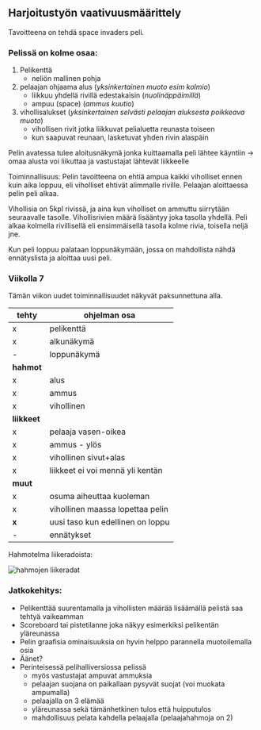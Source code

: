 ## Harjoitustyön vaativuusmäärittely
Tavoitteena on tehdä space invaders peli. 

### Pelissä on kolme osaa:
1. Pelikenttä
	- neliön mallinen pohja
2. pelaajan ohjaama alus (*yksinkertainen muoto esim kolmio*)
	- liikkuu yhdellä rivillä edestakaisin (*nuolinäppäimillä*)
	- ampuu (space) (*ammus kuutio*)
3. vihollisalukset (*yksinkertainen selvästi pelaajan aluksesta poikkeava muoto*)
	- vihollisen rivit jotka liikkuvat pelialuetta reunasta toiseen
	- kun saapuvat reunaan, lasketuvat yhden rivin alaspäin 

Pelin avatessa tulee aloitusnäkymä jonka kuittaamalla peli lähtee käyntiin
	-> omaa alusta voi liikuttaa ja vastustajat lähtevät liikkeelle

Toiminnallisuus: 
Pelin tavoitteena on ehtiä ampua kaikki viholliset ennen kuin aika loppuu, eli viholliset ehtivät alimmalle riville.
Pelaajan aloittaessa pelin peli alkaa.

Vihollisia on 5kpl rivissä, ja aina kun viholliset on ammuttu siirrytään seuraavalle tasolle.
Vihollisrivien määrä lisääntyy joka tasolla yhdellä. Peli alkaa kolmella rivillisellä eli ensimmäisellä tasolla kolme rivia, toisella neljä jne. 

Kun peli loppuu palataan loppunäkymään, jossa on mahdollista nähdä ennätyslista ja aloittaa uusi peli. 


### Viikolla 7
Tämän viikon uudet toiminnallisuudet näkyvät paksunnettuna alla. 

tehty | ohjelman osa
----| ----------
  x | pelikenttä
  x| alkunäkymä
  -| loppunäkymä
   | **hahmot**
 x | alus
 x | ammus
 x | vihollinen
   | **liikkeet**
 x | pelaaja vasen-oikea
  x| ammus - ylös 
  x| vihollinen sivut+alas
  x| liikkeet ei voi mennä yli kentän
   | **muut**
  x| osuma aiheuttaa kuoleman
  x| vihollinen maassa lopettaa pelin
  **x**| uusi taso kun edellinen on loppu
  -| ennätykset
  
  
  Hahmotelma liikeradoista: 
  
   ![hahmojen liikeradat](https://github.com/kivik-beep/ot-harjoitustyo/blob/main/dokumentaatio/kuvat/liikkeet.png)
   
### Jatkokehitys:
- Pelikenttää suurentamalla ja vihollisten määrää lisäämällä pelistä saa tehtyä vaikeamman
- Scoreboard tai pistetilanne joka näkyy esimerkiksi pelikentän yläreunassa
- Pelin graafisia ominaisuuksia on hyvin helppo parannella muotoilemalla osia
- Äänet?
- Perinteisessä pelihalliversiossa pelissä 
	- myös vastustajat ampuvat ammuksia 
	- pelaajan suojana on paikallaan pysyvät suojat (voi muokata ampumalla)
	- pelaajalla on 3 elämää
	- yläreunassa sekä tämänhetkinen tulos että huipputulos
	- mahdollisuus pelata kahdella pelaajalla (pelaajahahmoja on 2)
